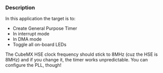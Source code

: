 ### Description
In this application the target is to:
- Create General Purpose Timer
- In interrupt mode
- In DMA mode
- Toggle all on-board LEDs

The CubeMX HSE clock frequency should stick to 8MHz (cuz the HSE is 8MHz) and if you change it, the timer works unpredictable. You can configure the PLL, though!